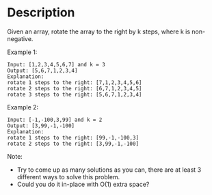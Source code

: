 # Description

Given an array, rotate the array to the right by k steps, where k is non-negative.

Example 1:

~~~
Input: [1,2,3,4,5,6,7] and k = 3
Output: [5,6,7,1,2,3,4]
Explanation:
rotate 1 steps to the right: [7,1,2,3,4,5,6]
rotate 2 steps to the right: [6,7,1,2,3,4,5]
rotate 3 steps to the right: [5,6,7,1,2,3,4]
~~~

Example 2:

~~~
Input: [-1,-100,3,99] and k = 2
Output: [3,99,-1,-100]
Explanation: 
rotate 1 steps to the right: [99,-1,-100,3]
rotate 2 steps to the right: [3,99,-1,-100]
~~~

Note:

- Try to come up as many solutions as you can, there are at least 3 different ways to solve this problem.
- Could you do it in-place with O(1) extra space?